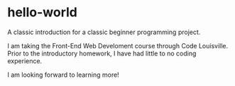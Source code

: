 # hello-world
A classic introduction for a classic beginner programming project.

I am taking the Front-End Web Develoment course through Code Louisville.  Prior to the introductory homework, I have had little to no coding experience.  

I am looking forward to learning more!
